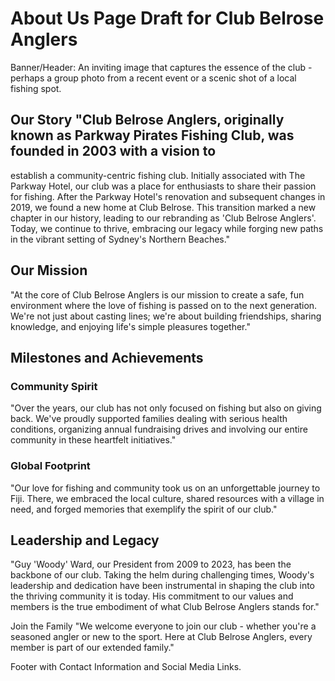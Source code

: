 # About Us Page Draft for Club Belrose Anglers

Banner/Header: An inviting image that captures the essence of the club - perhaps a group photo from
a recent event or a scenic shot of a local fishing spot.

## Our Story "Club Belrose Anglers, originally known as Parkway Pirates Fishing Club, was founded in 2003 with a vision to

establish a community-centric fishing club. Initially associated with The Parkway Hotel, our club
was a place for enthusiasts to share their passion for fishing. After the Parkway Hotel's renovation
and subsequent changes in 2019, we found a new home at Club Belrose. This transition marked a new
chapter in our history, leading to our rebranding as 'Club Belrose Anglers'. Today, we continue to
thrive, embracing our legacy while forging new paths in the vibrant setting of Sydney's Northern
Beaches."

## Our Mission

"At the core of Club Belrose Anglers is our mission to create a safe, fun environment where the love
of fishing is passed on to the next generation. We're not just about casting lines; we're about
building friendships, sharing knowledge, and enjoying life's simple pleasures together."

## Milestones and Achievements

### Community Spirit

"Over the years, our club has not only focused on fishing but also on giving back. We've proudly
supported families dealing with serious health conditions, organizing annual fundraising drives and
involving our entire community in these heartfelt initiatives."

### Global Footprint

"Our love for fishing and community took us on an unforgettable journey to Fiji. There, we embraced
the local culture, shared resources with a village in need, and forged memories that exemplify the
spirit of our club."

## Leadership and Legacy

"Guy 'Woody' Ward, our President from 2009 to 2023, has been the backbone of our club. Taking the
helm during challenging times, Woody's leadership and dedication have been instrumental in shaping
the club into the thriving community it is today. His commitment to our values and members is the
true embodiment of what Club Belrose Anglers stands for."

Join the Family "We welcome everyone to join our club - whether you're a seasoned angler or new to
the sport. Here at Club Belrose Anglers, every member is part of our extended family."

Footer with Contact Information and Social Media Links.
